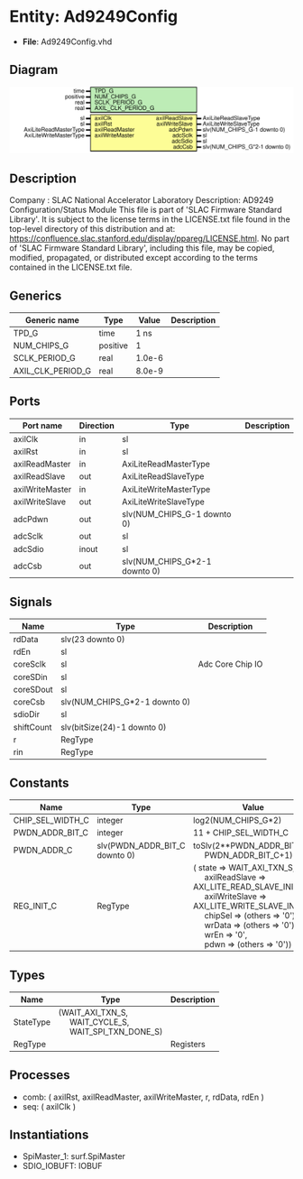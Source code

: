 # Entity: Ad9249Config

- **File**: Ad9249Config.vhd
## Diagram

![Diagram](Ad9249Config.svg "Diagram")
## Description

Company    : SLAC National Accelerator Laboratory
Description: AD9249 Configuration/Status Module
This file is part of 'SLAC Firmware Standard Library'.
It is subject to the license terms in the LICENSE.txt file found in the
top-level directory of this distribution and at:
   https://confluence.slac.stanford.edu/display/ppareg/LICENSE.html.
No part of 'SLAC Firmware Standard Library', including this file,
may be copied, modified, propagated, or distributed except according to
the terms contained in the LICENSE.txt file.
## Generics

| Generic name      | Type     | Value  | Description |
| ----------------- | -------- | ------ | ----------- |
| TPD_G             | time     | 1 ns   |             |
| NUM_CHIPS_G       | positive | 1      |             |
| SCLK_PERIOD_G     | real     | 1.0e-6 |             |
| AXIL_CLK_PERIOD_G | real     | 8.0e-9 |             |
## Ports

| Port name       | Direction | Type                          | Description |
| --------------- | --------- | ----------------------------- | ----------- |
| axilClk         | in        | sl                            |             |
| axilRst         | in        | sl                            |             |
| axilReadMaster  | in        | AxiLiteReadMasterType         |             |
| axilReadSlave   | out       | AxiLiteReadSlaveType          |             |
| axilWriteMaster | in        | AxiLiteWriteMasterType        |             |
| axilWriteSlave  | out       | AxiLiteWriteSlaveType         |             |
| adcPdwn         | out       | slv(NUM_CHIPS_G-1 downto 0)   |             |
| adcSclk         | out       | sl                            |             |
| adcSdio         | inout     | sl                            |             |
| adcCsb          | out       | slv(NUM_CHIPS_G*2-1 downto 0) |             |
## Signals

| Name       | Type                          | Description      |
| ---------- | ----------------------------- | ---------------- |
| rdData     | slv(23 downto 0)              |                  |
| rdEn       | sl                            |                  |
| coreSclk   | sl                            | Adc Core Chip IO |
| coreSDin   | sl                            |                  |
| coreSDout  | sl                            |                  |
| coreCsb    | slv(NUM_CHIPS_G*2-1 downto 0) |                  |
| sdioDir    | sl                            |                  |
| shiftCount | slv(bitSize(24)-1 downto 0)   |                  |
| r          | RegType                       |                  |
| rin        | RegType                       |                  |
## Constants

| Name             | Type                          | Value                                                                                                                                                                                                                                                                                                                                                                                                                                                                                                                               | Description |
| ---------------- | ----------------------------- | ----------------------------------------------------------------------------------------------------------------------------------------------------------------------------------------------------------------------------------------------------------------------------------------------------------------------------------------------------------------------------------------------------------------------------------------------------------------------------------------------------------------------------------- | ----------- |
| CHIP_SEL_WIDTH_C | integer                       |  log2(NUM_CHIPS_G*2)                                                                                                                                                                                                                                                                                                                                                                                                                                                                                                                |             |
| PWDN_ADDR_BIT_C  | integer                       |  11 + CHIP_SEL_WIDTH_C                                                                                                                                                                                                                                                                                                                                                                                                                                                                                                              |             |
| PWDN_ADDR_C      | slv(PWDN_ADDR_BIT_C downto 0) |  toSlv(2**PWDN_ADDR_BIT_C,<br><span style="padding-left:20px"> PWDN_ADDR_BIT_C+1)                                                                                                                                                                                                                                                                                                                                                                                                                                                   |             |
| REG_INIT_C       | RegType                       |  (       state          => WAIT_AXI_TXN_S,<br><span style="padding-left:20px">       axilReadSlave  => AXI_LITE_READ_SLAVE_INIT_C,<br><span style="padding-left:20px">       axilWriteSlave => AXI_LITE_WRITE_SLAVE_INIT_C,<br><span style="padding-left:20px">       chipSel        => (others => '0'),<br><span style="padding-left:20px">       wrData         => (others => '0'),<br><span style="padding-left:20px">       wrEn           => '0',<br><span style="padding-left:20px">       pdwn           => (others => '0')) |             |
## Types

| Name      | Type                                                                                                                         | Description |
| --------- | ---------------------------------------------------------------------------------------------------------------------------- | ----------- |
| StateType | (WAIT_AXI_TXN_S,<br><span style="padding-left:20px"> WAIT_CYCLE_S,<br><span style="padding-left:20px"> WAIT_SPI_TXN_DONE_S)  |             |
| RegType   |                                                                                                                              | Registers   |
## Processes
- comb: ( axilRst, axilReadMaster, axilWriteMaster, r, rdData, rdEn )
- seq: ( axilClk )
## Instantiations

- SpiMaster_1: surf.SpiMaster
- SDIO_IOBUFT: IOBUF
